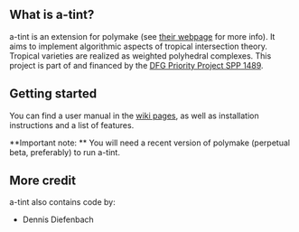 ## What is a-tint? 

a-tint is an extension for polymake (see [their webpage](http://www.polymake.org) for more info). It aims to implement algorithmic aspects of tropical intersection theory. Tropical varieties are realized as weighted polyhedral complexes.
This project is part of and financed by the [DFG Priority Project SPP 1489](http://www.computeralgebra.de/index).

## Getting started 

You can find a user manual in the [wiki pages](https://github.com/simonhampe/atint/wiki), as well as installation instructions and a list of features.

**Important note: ** You will need a recent version of polymake (perpetual beta, preferably) to run a-tint. 

## More credit 

a-tint also contains code by:

* Dennis Diefenbach
